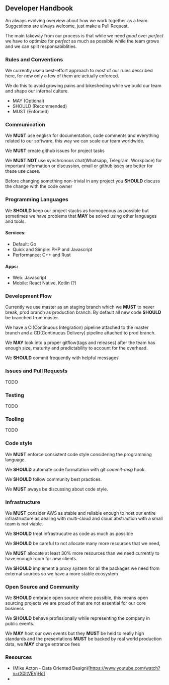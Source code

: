 ## Developer Handbook
An always evolving overview about how we work together as a team. Suggestions are always welcome, just make a Pull Request.

The main takeway from our process is that while we need *good* over *perfect* we have to optimize for *perfect* as much as possible while the team grows and we can split responsabiblities.


### Rules and Conventions
We currently use a best-effort approach to most of our rules described here, for now only a few of them are actually enforced.

We do this to avoid growing pains and bikesheding while we build our team and shape our internal culture.

- MAY (Optional)
- SHOULD (Recommended)
- MUST (Enforced)

### Communication
We **MUST** use english for documentation, code comments and everything related to our software, this way we can scale our team worldwide.

We **MUST** create github issues for project tasks

We **MUST NOT** use synchronous chat(Whatsapp, Telegram, Workplace) for important information or discussion, email or github isses are better for these use cases.

Before changing something non-trivial in any project you **SHOULD** discuss the change with the code owner

### Programming Languages
We **SHOULD** keep our project stacks as homogenous as possible but sometimes we have problems that **MAY** be solved using other languages and tools.

#### Services:
- Default: Go
- Quick and Simple: PHP and Javascript
- Performance: C++ and Rust

#### Apps:
- Web: Javascript
- Mobile: React Native, Kotlin (?)

### Development Flow
Currently we use master as an staging branch which we **MUST** to never break, prod branch as production branch. By default all new code **SHOULD** be branched from master.

We have a CI(Continuous Integration) pipeline attached to the master branch and a CD(Continuous Delivery) pipeline attached to prod branch.

We **MAY** look into a proper gitflow(tags and releases) after the team has enough size, maturity and predictability to account for the overhead.

We **SHOULD** commit frequently with helpful messages

### Issues and Pull Requests
TODO

### Testing
TODO

### Tooling
TODO

### Code style

We **MUST** enforce consistent code style considering the programming language.

We **SHOULD** automate code formatation with git *commit-msg* hook.

We **SHOULD** follow community best practices.

We **MUST** aways be discussing about code style.

### Infrastructure

We **MUST** consider AWS as stable and reliable enough to host our entire infrastructure as dealing with multi-cloud and cloud abstraction with a small team is not viable.

We **SHOULD** treat infrastrucutre as code as much as possible

We **SHOULD** be careful to not allocate many more resources that we need,

We **MUST** allocate at least 30% more resources than we need currently to have enough room for new clients.

We **SHOULD** implement a proxy system for all the packages we need from external sources so we have a more stable ecosystem

### Open Source and Community

We **SHOULD** embrace open source where possible, this means open sourcing projects we are proud of that are not essential for our core business

We **SHOULD** behave profissionally while representing the company in public events.

We **MAY** host our own events but they **MUST** be held to really high standards and the presentations **MUST** be backed by real world production data, we **MAY** charge entrance fees

### Resources
- (Mike Acton - Data Oriented Design)[https://www.youtube.com/watch?v=rX0ItVEVjHc]
- 
